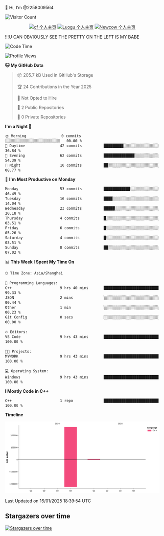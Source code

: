  👋 Hi, I’m @2258009564

![Visitor Count](https://profile-counter.glitch.me/{2258009564}/count.svg)

<!---
2258009564/2258009564 is a ✨ special ✨ repository because its `README.md` (this file) appears on your GitHub profile.
You can click the Preview link to take a look at your changes.
--->

<div align="center">

[![cf 个人主页](https://img.shields.io/badge/codeforces-alisa22580-yellow)](https://codeforces.com/profile/alisa22580)
[![Luogu 个人主页](https://img.shields.io/badge/Luogu-alisa_kujou-blue)](https://www.luogu.com.cn/user/1440708)
[![Newcow 个人主页](https://img.shields.io/badge/nowcoder-lzy-blue)](https://ac.nowcoder.com/acm/contest/profile/51334038)

</div>

!!!U CAN OBVIOUSLY SEE THE PRETTY ON THE LEFT IS MY BABE



<!--START_SECTION:waka-->
![Code Time](http://img.shields.io/badge/Code%20Time-17%20hrs%2019%20mins-blue)

![Profile Views](http://img.shields.io/badge/Profile%20Views-8-blue)

**🐱 My GitHub Data** 

> 📦 205.7 kB Used in GitHub's Storage 
 > 
> 🏆 24 Contributions in the Year 2025
 > 
> 🚫 Not Opted to Hire
 > 
> 📜 2 Public Repositories 
 > 
> 🔑 0 Private Repositories 
 > 
**I'm a Night 🦉** 

```text
🌞 Morning                0 commits           ░░░░░░░░░░░░░░░░░░░░░░░░░   00.00 % 
🌆 Daytime                42 commits          █████████░░░░░░░░░░░░░░░░   36.84 % 
🌃 Evening                62 commits          ██████████████░░░░░░░░░░░   54.39 % 
🌙 Night                  10 commits          ██░░░░░░░░░░░░░░░░░░░░░░░   08.77 % 
```
📅 **I'm Most Productive on Monday** 

```text
Monday                   53 commits          ████████████░░░░░░░░░░░░░   46.49 % 
Tuesday                  16 commits          ████░░░░░░░░░░░░░░░░░░░░░   14.04 % 
Wednesday                23 commits          █████░░░░░░░░░░░░░░░░░░░░   20.18 % 
Thursday                 4 commits           █░░░░░░░░░░░░░░░░░░░░░░░░   03.51 % 
Friday                   6 commits           █░░░░░░░░░░░░░░░░░░░░░░░░   05.26 % 
Saturday                 4 commits           █░░░░░░░░░░░░░░░░░░░░░░░░   03.51 % 
Sunday                   8 commits           ██░░░░░░░░░░░░░░░░░░░░░░░   07.02 % 
```


📊 **This Week I Spent My Time On** 

```text
🕑︎ Time Zone: Asia/Shanghai

💬 Programming Languages: 
C++                      9 hrs 40 mins       █████████████████████████   99.33 % 
JSON                     2 mins              ░░░░░░░░░░░░░░░░░░░░░░░░░   00.44 % 
Other                    1 min               ░░░░░░░░░░░░░░░░░░░░░░░░░   00.23 % 
Git Config               0 secs              ░░░░░░░░░░░░░░░░░░░░░░░░░   00.00 % 

🔥 Editors: 
VS Code                  9 hrs 43 mins       █████████████████████████   100.00 % 

🐱‍💻 Projects: 
MYWORK                   9 hrs 43 mins       █████████████████████████   100.00 % 

💻 Operating System: 
Windows                  9 hrs 43 mins       █████████████████████████   100.00 % 
```

**I Mostly Code in C++** 

```text
C++                      1 repo              █████████████████████████   100.00 % 
```



**Timeline**

![Lines of Code chart](https://raw.githubusercontent.com/2258009564/2258009564/main/assets/bar_graph.png)


 Last Updated on 16/01/2025 18:39:54 UTC
<!--END_SECTION:waka-->

## Stargazers over time
[![Stargazers over time](https://starchart.cc/2258009564/2258009564.svg?variant=adaptive)](https://starchart.cc/2258009564/2258009564)
